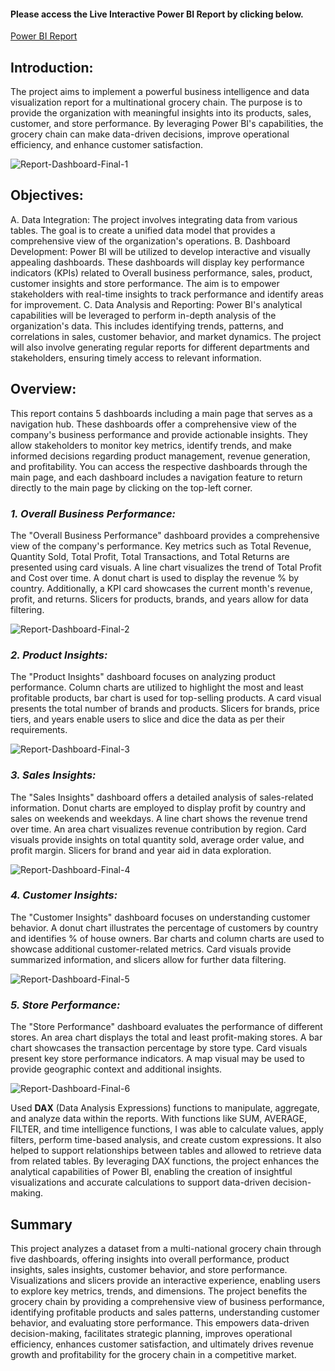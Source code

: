 #### Please access the Live Interactive Power BI Report by clicking below. 

[Power BI Report](https://app.powerbi.com/view?r=eyJrIjoiMzc2MDIwMWEtYWJhMS00NGRiLThiYzAtNDFmMTJlMjcxOWRiIiwidCI6ImYyZGE2MjcyLWQ2YmUtNDQxZS04YjA3LWI1YWI5YTAxYzJlMiJ9&pageName=ReportSectioncd31f1e123a6a50066e1)

## **Introduction:**

The project aims to implement a powerful business intelligence and data visualization report for a multinational grocery chain. The purpose is to provide the organization with meaningful insights into its products, sales, customer, and store performance. By leveraging Power BI's capabilities, the grocery chain can make data-driven decisions, improve operational efficiency, and enhance customer satisfaction.

![Report-Dashboard-Final-1](https://github.com/AashishBanwari/Multi-National_Grocery_Chain_Sales-Analysis_Project/assets/130801409/a5a40761-0ac0-49e2-82a9-5012c973d17c)

## **Objectives:**

A. Data Integration: The project involves integrating data from various tables. The goal is to create a unified data model that provides a comprehensive view of the organization's operations.
B. Dashboard Development: Power BI will be utilized to develop interactive and visually appealing dashboards. These dashboards will display key performance indicators (KPIs) related to Overall business performance, sales, product, customer insights and store performance. The aim is to empower stakeholders with real-time insights to track performance and identify areas for improvement.
C. Data Analysis and Reporting: Power BI's analytical capabilities will be leveraged to perform in-depth analysis of the organization's data. This includes identifying trends, patterns, and correlations in sales, customer behavior, and market dynamics. The project will also involve generating regular reports for different departments and stakeholders, ensuring timely access to relevant information.


## **Overview:**

This report contains 5 dashboards including a main page that serves as a navigation hub. These dashboards offer a comprehensive view of the company's business performance and provide actionable insights. They allow stakeholders to monitor key metrics, identify trends, and make informed decisions regarding product management, revenue generation, and profitability.
You can access the respective dashboards through the main page, and each dashboard includes a navigation feature to return directly to the main page by clicking on the top-left corner.



### _**1. Overall Business Performance:**_
The "Overall Business Performance" dashboard provides a comprehensive view of the company's performance. Key metrics such as Total Revenue, Quantity Sold, Total Profit, Total Transactions, and Total Returns are presented using card visuals. A line chart visualizes the trend of Total Profit and Cost over time. A donut chart is used to display the revenue % by country. Additionally, a KPI card showcases the current month's revenue, profit, and returns. Slicers for products, brands, and years allow for data filtering.

![Report-Dashboard-Final-2](https://github.com/AashishBanwari/Multi-National_Grocery_Chain_Sales-Analysis_Project/assets/130801409/bdde4d2f-9ef3-42df-8a40-3712f1d9bfa1)

### _**2. Product Insights:**_
The "Product Insights" dashboard focuses on analyzing product performance. Column charts are utilized to highlight the most and least profitable products, bar chart is used for top-selling products. A card visual presents the total number of brands and products. Slicers for brands, price tiers, and years enable users to slice and dice the data as per their requirements.

![Report-Dashboard-Final-3](https://github.com/AashishBanwari/Multi-National_Grocery_Chain_Sales-Analysis_Project/assets/130801409/53d17d17-8b5d-41be-8790-6fbfc9374ca9)

### _**3. Sales Insights:**_
The "Sales Insights" dashboard offers a detailed analysis of sales-related information. Donut charts are employed to display profit by country and sales on weekends and weekdays. A line chart shows the revenue trend over time. An area chart visualizes revenue contribution by region. Card visuals provide insights on total quantity sold, average order value, and profit margin. Slicers for brand and year aid in data exploration.

![Report-Dashboard-Final-4](https://github.com/AashishBanwari/Multi-National_Grocery_Chain_Sales-Analysis_Project/assets/130801409/d392356b-87d6-4faf-b740-ae8c44ab1073)

### _**4. Customer Insights:**_
The "Customer Insights" dashboard focuses on understanding customer behavior. A donut chart illustrates the percentage of customers by country and identifies % of house owners. Bar charts and column charts are used to showcase additional customer-related metrics. Card visuals provide summarized information, and slicers allow for further data filtering.

![Report-Dashboard-Final-5](https://github.com/AashishBanwari/Multi-National_Grocery_Chain_Sales-Analysis_Project/assets/130801409/7db15708-915d-45b9-b416-f775a0313816)

### _**5. Store Performance:**_
The "Store Performance" dashboard evaluates the performance of different stores. An area chart displays the total and least profit-making stores. A bar chart showcases the transaction percentage by store type. Card visuals present key store performance indicators. A map visual may be used to provide geographic context and additional insights.

![Report-Dashboard-Final-6](https://github.com/AashishBanwari/Multi-National_Grocery_Chain_Sales-Analysis_Project/assets/130801409/ce534a1c-9350-4e99-ad8b-b10c4a53402f)

Used  **DAX** (Data Analysis Expressions) functions to manipulate, aggregate, and analyze data within the reports. With functions like SUM, AVERAGE, FILTER, and time intelligence functions, I was able to calculate values, apply filters, perform time-based analysis, and create custom expressions. It also helped to support relationships between tables and allowed to retrieve data from related tables. 
By leveraging DAX functions, the project enhances the analytical capabilities of Power BI, enabling the creation of insightful visualizations and accurate calculations to support data-driven decision-making.
 

## **Summary**

This project analyzes a dataset from a multi-national grocery chain through five dashboards, offering insights into overall performance, product insights, sales insights, customer behavior, and store performance. Visualizations and slicers provide an interactive experience, enabling users to explore key metrics, trends, and dimensions. The project benefits the grocery chain by providing a comprehensive view of business performance, identifying profitable products and sales patterns, understanding customer behavior, and evaluating store performance. This empowers data-driven decision-making, facilitates strategic planning, improves operational efficiency, enhances customer satisfaction, and ultimately drives revenue growth and profitability for the grocery chain in a competitive market.
